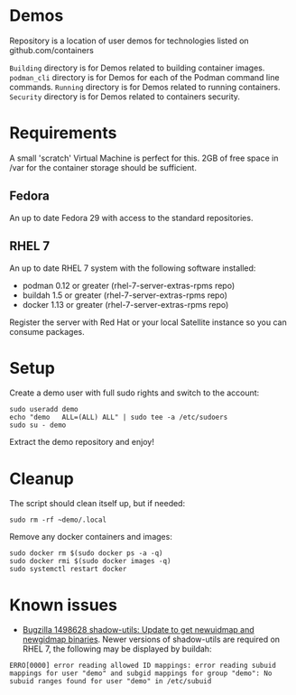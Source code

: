 # Demos
Repository is a location of user demos for technologies listed on github.com/containers

`Building` directory is for Demos related to building container images.
`podman_cli` directory is for Demos for each of the Podman command line commands.
`Running` directory is for Demos related to running containers.
`Security` directory is for Demos related to containers security.

# Requirements

A small 'scratch' Virtual Machine is perfect for this.  2GB of free space in /var for the container storage should be sufficient.

## Fedora

An up to date Fedora 29 with access to the standard repositories.

## RHEL 7

An up to date RHEL 7 system with the following software installed:

* podman 0.12 or greater (rhel-7-server-extras-rpms repo)
* buildah 1.5 or greater (rhel-7-server-extras-rpms repo)
* docker 1.13 or greater (rhel-7-server-extras-rpms repo)

Register the server with Red Hat or your local Satellite instance so you can consume packages.

# Setup

Create a demo user with full sudo rights and switch to the account:
~~~
sudo useradd demo
echo "demo   ALL=(ALL) ALL" | sudo tee -a /etc/sudoers
sudo su - demo
~~~

Extract the demo repository and enjoy!

# Cleanup

The script should clean itself up, but if needed:

~~~
sudo rm -rf ~demo/.local
~~~

Remove any docker containers and images:

~~~
sudo docker rm $(sudo docker ps -a -q)
sudo docker rmi $(sudo docker images -q)
sudo systemctl restart docker
~~~

# Known issues

* [Bugzilla 1498628 shadow-utils: Update to get newuidmap and newgidmap binaries](https://bugzilla.redhat.com/show_bug.cgi?id=1498628).  Newer versions of shadow-utils are required on RHEL 7, the following may be displayed by buildah:
~~~
ERRO[0000] error reading allowed ID mappings: error reading subuid mappings for user "demo" and subgid mappings for group "demo": No subuid ranges found for user "demo" in /etc/subuid
~~~
